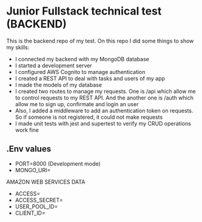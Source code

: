 # Junior Fullstack technical test (BACKEND)

This is the backend repo of my test. On this repo I did some things to show my skills:

* I connected my backend with my MongoDB database
* I started a development server
* I configured AWS Cognito to manage authentication
* I created a REST API to deal with tasks and users of my app
* I made the models of my database
* I created two routes to manage my requests. One is /api which allow me to control requests to my REST API. And the another one is /auth which allow me to sign up, confirmate and login an user
* Also, I added a middleware to add an authentication token on requests. So if someone is not registered, it could not make requests
* I made unit tests with jest and supertest to verify my CRUD operations work fine


## .Env values

* PORT=8000 (Development mode)
* MONGO_URI=

AMAZON WEB SERVICES DATA
* ACCESS=
* ACCESS_SECRET=
* USER_POOL_ID=
* CLIENT_ID=